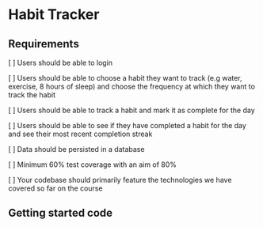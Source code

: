 # Habit Tracker

## Requirements

[  ] Users should be able to login

[  ] Users should be able to choose a habit they want to track (e.g water, exercise, 8 hours of sleep) and choose the frequency at which they want to track the habit

[  ] Users should be able to track a habit and mark it as complete for the day

[  ] Users should be able to see if they have completed a habit for the day and see their most recent completion streak

[  ] Data should be persisted in a database

[  ] Minimum 60% test coverage with an aim of 80%

[  ] Your codebase should primarily feature the technologies we have covered so far on the course

## Getting started code
```

```
